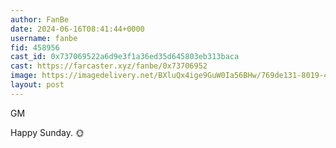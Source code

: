 ```yaml
---
author: FanBe
date: 2024-06-16T08:41:44+0000
username: fanbe
fid: 458956
cast_id: 0x737069522a6d9e3f1a36ed35d645803eb313baca
cast: https://farcaster.xyz/fanbe/0x73706952
image: https://imagedelivery.net/BXluQx4ige9GuW0Ia56BHw/769de131-8019-4579-3ba4-a2f25bf78700/original
layout: post
---
```


GM

Happy Sunday. 🌞

<img src='https://imagedelivery.net/BXluQx4ige9GuW0Ia56BHw/769de131-8019-4579-3ba4-a2f25bf78700/original' alt='' referrerpolicy='no-referrer'/>

